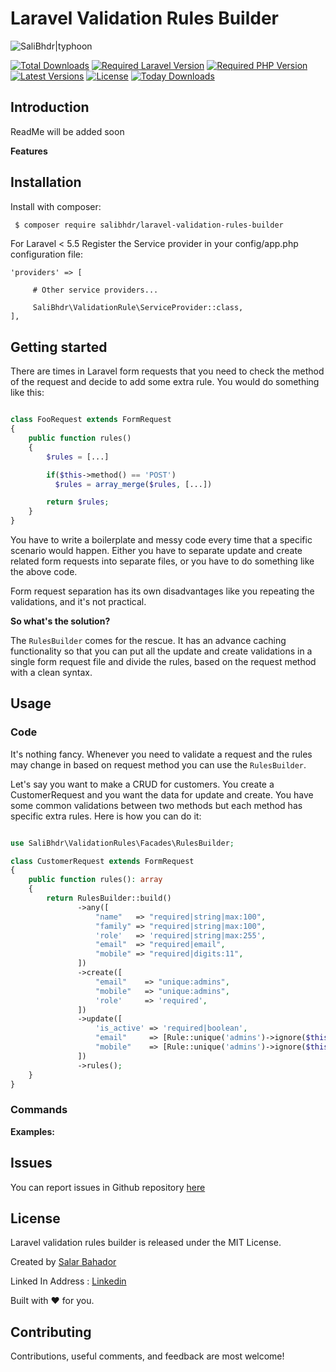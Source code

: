 # Laravel Validation Rules Builder

![SaliBhdr|typhoon][link-logo]

[![Total Downloads][ico-downloads]][link-downloads]
[![Required Laravel Version][ico-laravel]][link-packagist]
[![Required PHP Version][ico-php]][link-packagist]
[![Latest Versions][ico-version]][link-packagist]
[![License][ico-license]][link-packagist]
[![Today Downloads][ico-today-downloads]][link-downloads]

## Introduction

ReadMe will be added soon

**Features**

## Installation

Install with composer:

```sh
 $ composer require salibhdr/laravel-validation-rules-builder
```

For Laravel < 5.5 Register the Service provider in your config/app.php configuration file:

```
'providers' => [

     # Other service providers...

     SaliBhdr\ValidationRule\ServiceProvider::class,
],
```

## Getting started

There are times in Laravel form requests that you need to check the method of
the request and decide to add some extra rule. You would do something like this:

```php

class FooRequest extends FormRequest
{
    public function rules()
    {
        $rules = [...]

        if($this->method() == 'POST')
          $rules = array_merge($rules, [...])

        return $rules;
    }
}

```

You have to write a boilerplate and messy code every time that a specific scenario would happen.
Either you have to separate update and create related form requests into separate files, or you have to do something
like the above code.

Form request separation has its own disadvantages like you repeating the validations, and it's not practical.

**So what's the solution?**

The `RulesBuilder` comes for the rescue. It has an advance caching functionality
so that you can put all the update and create validations in a
single form request file and divide the rules, based on the request method
with a clean syntax.

## Usage

### Code

It's nothing fancy. Whenever you need to validate a request and the
rules may change in based on request method you can use the `RulesBuilder`.

Let's say you want to make a CRUD for customers. You create a CustomerRequest
and you want the data for update and create. You have some common validations
between two methods but each method has specific extra rules. Here is how you can do it:

```php

use SaliBhdr\ValidationRules\Facades\RulesBuilder;

class CustomerRequest extends FormRequest
{
    public function rules(): array
    {
        return RulesBuilder::build()
               ->any([
                   "name"   => "required|string|max:100",
                   "family" => "required|string|max:100",
                   'role'   => 'required|string|max:255',
                   "email"  => "required|email",
                   "mobile" => "required|digits:11",
               ])
               ->create([
                   "email"    => "unique:admins",
                   "mobile"   => "unique:admins",
                   'role'     => 'required',
               ])
               ->update([
                   'is_active' => 'required|boolean',
                   "email"     => [Rule::unique('admins')->ignore($this->customer)],
                   "mobile"    => [Rule::unique('admins')->ignore($this->customer)],
               ])
               ->rules();
    }
}

```

### Commands

**Examples:**

Issues
----
You can report issues in Github repository [here][link-issues]

License
----
Laravel validation rules builder is released under the MIT License.

Created by [Salar Bahador][link-github]

Linked In Address : [Linkedin][link-linkedin]

Built with ❤ for you.

Contributing
----
Contributions, useful comments, and feedback are most welcome!


[ico-laravel]: https://img.shields.io/badge/Laravel-≥5.0-ff2d20?style=flat-square&logo=laravel

[ico-php]: https://img.shields.io/badge/php-≥7.0-8892bf?style=flat-square&logo=php

[ico-downloads]: https://poser.pugx.org/salibhdr/laravel-validation-rules-builder/downloads

[ico-today-downloads]: https://img.shields.io/packagist/dd/salibhdr/laravel-validation-rules-builder.svg?style=flat-square

[ico-license]: https://poser.pugx.org/salibhdr/laravel-validation-rules-builder/v/unstable

[ico-version]: https://img.shields.io/packagist/v/salibhdr/laravel-validation-rules-builder.svg?style=flat-square

[link-logo]: https://drive.google.com/a/domain.com/thumbnail?id=12yntFCiYIGJzI9FMUaF9cRtXKb0rXh9X

[link-packagist]: https://packagist.org/packages/salibhdr/laravel-validation-rules-builder

[link-downloads]: https://packagist.org/packages/salibhdr/laravel-validation-rules-builder/stats

[link-packagist]: https://packagist.org/packages/salibhdr/laravel-validation-rules-builder

[link-issues]: https://github.com/Salibhdr/laravel-validation-rules-builder/issues

[link-github]: https://github.com/Salibhdr

[link-linkedin]: https://www.linkedin.com/in/salar-bahador
